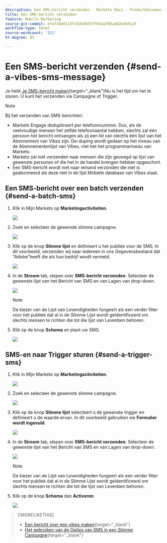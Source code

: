 ```yaml
---
description: Een SMS-bericht verzenden - Marketo Docs - Productdocumentatie
title: Een SMS-bericht verzenden
feature: Mobile Marketing
source-git-commit: efaf34e8113fc6364655ff01aa788aa62bdd31af
workflow-type: tm+mt
source-wordcount: '321'
ht-degree: 0%

---
```


# Een SMS-bericht verzenden {#send-a-vibes-sms-message}

Je hebt [Je SMS-bericht maken](/help/marketo/product-docs/mobile-marketing/vibes-sms-messages/create-an-sms-message.md){target="_blank"}Nu is het tijd om het te sturen. U kunt het verzenden via Campagne of Trigger.

>[!NOTE]
>
>Bij het verzenden van SMS-berichten:
>
>* Marketo Engage dedupliceert per telefoonnummer. Dus, als de veelvoudige mensen het zelfde telefoonaantal hebben, slechts zal één persoon het bericht ontvangen als zij een lid van slechts één lijst van het Abonnement van Vibes zijn. De-duping wordt gedaan op het niveau van de Abonnementenlijst van Vibes, niet het het programmaniveau van Marketo.
>* Marketo zal niet verzenden naar mensen die zijn gevoegd op lijst van gewenste personen of die het in de handel brengen hebben opgeschort.
>* Een SMS-bericht wordt niet naar iemand verzonden die niet is geabonneerd als deze niet in de lijst Mobiele database van Vibes staat.

## Een SMS-bericht over een batch verzenden {#send-a-batch-sms}

1. Klik in Mijn Marketo op **Marketingactiviteiten**.

   ![](assets/send-an-sms-message-1.png)

1. Zoek en selecteer de gewenste slimme campagne.

   ![](assets/send-an-sms-message-2.png)

1. Klik op de knop **Slimme lijst** en definieert u het publiek voor de SMS. In dit voorbeeld, verzenden wij naar iedereen in ons Gegevensbestand dat &quot;Adobe&quot;heeft die als hun bedrijf wordt vermeld.

   ![](assets/send-an-sms-message-3.png)

1. In de **Stroom** tab, slepen over **SMS-bericht verzenden**. Selecteer de gewenste lijst van het Bericht van SMS en van Lagen van drop-down.

   ![](assets/send-an-sms-message-4.png)

   >[!NOTE]
   >
   >De kiezer van de Lijst van Levendigheden fungeert als een verder filter voor het publiek dat al in de Slimme Lijst wordt geïdentificeerd om slechts mensen te richten die tot die lijst van Levenben behoren.

1. Klik op de knop **Schema** en plant uw SMS.

   ![](assets/send-an-sms-message-5.png)

## SMS-en naar Trigger sturen {#send-a-trigger-sms}

1. Klik in Mijn Marketo op **Marketingactiviteiten**.

   ![](assets/send-an-sms-message-6.png)

1. Zoek en selecteer de gewenste slimme campagne.

   ![](assets/send-an-sms-message-7.png)

1. Klik op de knop **Slimme lijst** selecteert u de gewenste trigger en definieert u de waarde ervan. In dit voorbeeld gebruiken we **Formulier wordt ingevuld**.

   ![](assets/send-an-sms-message-8.png)

1. In de **Stroom** tab, slepen over **SMS-bericht verzenden**. Selecteer de gewenste lijst van het Bericht van SMS en van Lagen van drop-down.

   ![](assets/send-an-sms-message-9.png)

   >[!NOTE]
   >
   >De kiezer van de Lijst van Levendigheden fungeert als een verder filter voor het publiek dat al in de Slimme Lijst wordt geïdentificeerd om slechts mensen te richten die tot die lijst van Levenben behoren.

1. Klik op de knop **Schema** dan **Activeren**.

   ![](assets/send-an-sms-message-10.png)

>[!MORELIKETHIS]
>
>* [Een bericht over een vibes maken](/help/marketo/product-docs/mobile-marketing/vibes-sms-messages/create-a-vibes-sms-message.md){target="_blank"}
>* [Het gebruiken van de Opties van SMS in een Slimme Campagne](/help/marketo/product-docs/mobile-marketing/vibes-sms-messages/using-sms-options-in-a-smart-campaign.md){target="_blank"}
